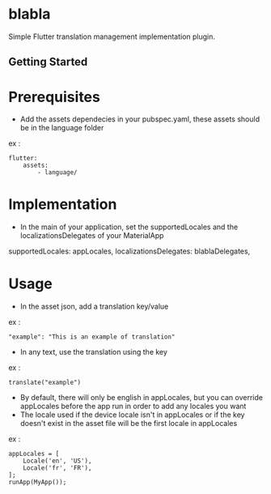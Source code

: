 # blabla

Simple Flutter translation management implementation plugin.

## Getting Started

# Prerequisites

- Add the assets dependecies in your pubspec.yaml, these assets should be in the language folder

ex :
```
flutter:
    assets:
        - language/
```

# Implementation

- In the main of your application, set the supportedLocales and the localizationsDelegates of your MaterialApp

supportedLocales: appLocales,
localizationsDelegates: blablaDelegates,

# Usage

- In the asset json, add a translation key/value

ex :
```
"example": "This is an example of translation"
```

- In any text, use the translation using the key

ex :
```
translate("example")
```

- By default, there will only be english in appLocales, but you can override appLocales before the app run in order to add any locales you want
- The locale used if the device locale isn't in appLocales or if the key doesn't exist in the asset file will be the first locale in appLocales

ex :
```
appLocales = [
    Locale('en', 'US'),
    Locale('fr', 'FR'),
];
runApp(MyApp());
```

